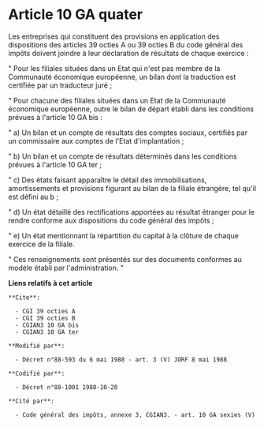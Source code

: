 # Article 10 GA quater

Les entreprises qui constituent des provisions en application des dispositions des articles 39 octies A ou 39 octies B du
code général des impôts doivent joindre à leur déclaration de résultats de chaque exercice :

" Pour les filiales situées dans un Etat qui n'est pas membre de la Communauté économique européenne, un bilan dont la
traduction est certifiée par un traducteur juré ;

" Pour chacune des filiales situées dans un Etat de la Communauté économique européenne, outre le bilan de départ établi dans
les conditions prévues à l'article 10 GA bis :

" a) Un bilan et un compte de résultats des comptes sociaux, certifiés par un commissaire aux comptes de l'Etat
d'implantation ;

" b) Un bilan et un compte de résultats déterminés dans les conditions prévues à l'article 10 GA ter ;

" c) Des états faisant apparaître le détail des immobilisations, amortissements et provisions figurant au bilan de la filiale
étrangère, tel qu'il est défini au b ;

" d) Un état détaillé des rectifications apportées au résultat étranger pour le rendre conforme aux dispositions du code
général des impôts ;

" e) Un état mentionnant la répartition du capital à la clôture de chaque exercice de la filiale.

" Ces renseignements sont présentés sur des documents conformes au modèle établi par l'administration. "

**Liens relatifs à cet article**

	**Cite**:

	  - CGI 39 octies A
	  - CGI 39 octies B
	  - CGIAN3 10 GA bis
	  - CGIAN3 10 GA ter

	**Modifié par**:

	  - Décret n°88-593 du 6 mai 1988 - art. 3 (V) JORF 8 mai 1988

	**Codifié par**:

	  - Décret n°88-1001 1988-10-20

	**Cité par**:

	  - Code général des impôts, annexe 3, CGIAN3. - art. 10 GA sexies (V)

